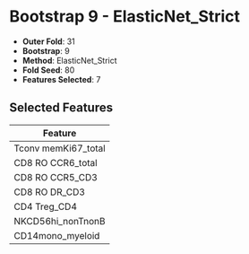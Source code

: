 # Bootstrap 9 - ElasticNet_Strict

- **Outer Fold**: 31
- **Bootstrap**: 9
- **Method**: ElasticNet_Strict
- **Fold Seed**: 80
- **Features Selected**: 7

## Selected Features

| Feature |
|---------|
| Tconv memKi67_total |
| CD8 RO CCR6_total |
| CD8 RO CCR5_CD3 |
| CD8 RO DR_CD3 |
| CD4 Treg_CD4 |
| NKCD56hi_nonTnonB |
| CD14mono_myeloid |
